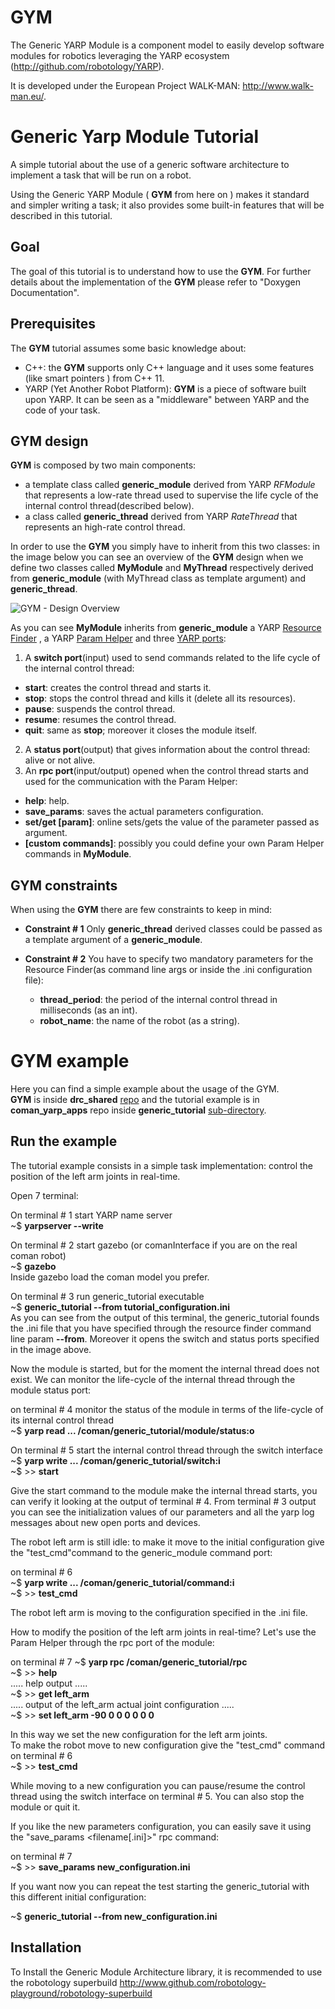 GYM
===

The Generic YARP Module is a component model to easily develop software modules for robotics leveraging the YARP ecosystem (http://github.com/robotology/YARP).

It is developed under the European Project WALK-MAN: http://www.walk-man.eu/.


Generic Yarp Module Tutorial
============================

A simple tutorial about the use of a generic software architecture to implement a task that will be run on a robot.

Using the Generic YARP Module ( **GYM** from here on ) makes it standard and simpler writing a task; it also provides some built-in features that will be described in this tutorial.

Goal
--------------
The goal of this tutorial is to understand how to use the **GYM**. For further details about the implementation of the **GYM** please refer to "Doxygen Documentation".

Prerequisites
--------------
The **GYM** tutorial assumes some basic knowledge about:

* C++: the **GYM** supports only C++ language and it uses some features (like smart pointers ) from C++ 11.   
* YARP (Yet Another Robot Platform): **GYM** is a piece of software built upon YARP. It can be seen as a "middleware" between YARP and the code of your task.

GYM design
--------------
**GYM** is composed by two main components:

* a template class called **generic_module** derived from YARP _RFModule_ that represents a low-rate thread used to supervise the life cycle of the internal control thread(described below). 
* a class called **generic_thread** derived from YARP _RateThread_ that represents an high-rate control thread.

In order to use the **GYM** you simply have to inherit from this two classes: in the image below you can see an overview of the **GYM** design when we define two classes called **MyModule** and **MyThread** respectively derived from **generic_module** (with MyThread class as template argument) and **generic_thread**.    


![GYM - Design Overview](https://dl.dropboxusercontent.com/u/49470846/GSA_high_level.png)

As you can see **MyModule** inherits from **generic_module** a YARP [Resource Finder](http://wiki.icub.org/yarpdoc/yarp_resource_finder_tutorials.html) , a YARP [Param Helper](https://github.com/robotology-playground/paramHelp) and three [YARP ports](http://wiki.icub.org/yarpdoc/note_ports.html):

1. A **switch port**(input) used to send commands related to the life cycle of the internal control thread:
  * **start**: creates the control thread and starts it.
  * **stop**: stops the control thread and kills it (delete all its resources).
  * **pause**: suspends the control thread.
  * **resume**: resumes the control thread.
  * **quit**: same as **stop**; moreover it closes the module itself.
2. A **status port**(output) that gives information about  the control thread: alive or not alive.
3. An **rpc port**(input/output) opened when the control thread starts and used for the communication with the Param Helper:
  * **help**: help.
  * **save_params**: saves the actual parameters configuration.
  * **set/get [param]**: online sets/gets the value of the parameter passed as argument.
  * **[custom commands]**: possibly you could define your own Param Helper commands in **MyModule**.

GYM constraints
---------------

When using the **GYM** there are few constraints to keep in mind:
 
* **Constraint # 1**
Only **generic_thread** derived classes could be passed as a template argument of a **generic_module**.   

* **Constraint # 2**
You have to specify two mandatory parameters for the Resource Finder(as command line args or inside the .ini configuration file):
  * **thread_period**: the period of the internal control thread in milliseconds (as an int).
  * **robot_name**: the name of the robot (as a string).  

GYM example
===========
Here you can find a simple example about the usage of the GYM.  
**GYM** is inside **drc_shared** [repo](https://gitlab.robotology.eu/walkman-drc/drc_shared/tree/master/include/drc_shared) and the tutorial example is in **coman\_yarp\_apps** repo inside **generic_tutorial** [sub-directory](https://gitlab.robotology.eu/walkman-drc/coman_yarp_apps/tree/master/generic_tutorial).

Run the example
---------------
The tutorial example consists in a simple task implementation: control the position of the left arm joints in real-time.  

Open 7 terminal:  

On terminal # 1 start YARP name server  
~$ **yarpserver --write**  

On terminal # 2 start gazebo (or comanInterface if you are on the real coman robot)  
~$ **gazebo**  
Inside gazebo load the coman model you prefer.

On terminal # 3 run generic_tutorial executable  
~$ **generic\_tutorial --from tutorial\_configuration.ini**  
As you can see from the output of this terminal, the generic\_tutorial founds the .ini file that you have specified through the resource finder command line param **--from**. Moreover it opens the switch and status ports specified in the image above.

Now the module is started, but for the moment the internal thread does not exist. We can monitor the life-cycle of the internal thread through the module status port:

on terminal # 4 monitor the status of the module in terms of the life-cycle of its internal control thread  
~$ **yarp read ... /coman/generic_tutorial/module/status:o**

On terminal # 5 start the internal control thread through the switch interface  
~$ **yarp write ... /coman/generic_tutorial/switch:i**  
~$ >> **start**

Give the start command to the module make the internal thread starts, you can verify it looking at the output of terminal # 4.
From terminal # 3 output you can see the initialization values of our parameters and all the yarp log messages about new open ports and devices.

The robot left arm is still idle: to make it move to the initial configuration give the "test\_cmd"command to the generic_module command port:  

on  terminal # 6  
~$ **yarp write ... /coman/generic_tutorial/command:i**  
~$ >> **test\_cmd**

The robot left arm is moving to the configuration specified in the .ini file.

How to modify the position of the left arm joints in real-time?
Let's use the Param Helper through the rpc port of the module:

on terminal # 7
~$ **yarp rpc /coman/generic_tutorial/rpc**  
~$ >> **help**  
..... help output .....  
~$ >> **get left_arm**  
..... output of the left_arm actual joint configuration .....  
~$ >> **set left\_arm -90 0 0 0 0 0 0** 

In this way we set the new configuration for the left arm joints.  
To make the robot move to new configuration give the "test_cmd" command on terminal # 6  
~$ >> **test\_cmd**

While moving to a new configuration you can pause/resume the control thread using the switch interface on terminal # 5. You can also stop the module or quit it.

If you like the new parameters configuration, you can easily save it using the "save\_params <filename[.ini]>"  rpc command:

on terminal # 7  
~$ >> **save\_params new\_configuration.ini** 

If you want now you can repeat the test starting the generic\_tutorial with this different initial configuration:

~$ **generic\_tutorial --from new\_configuration.ini**


Installation
------------

To Install the Generic Module Architecture library, it is recommended to use the robotology superbuild http://www.github.com/robotology-playground/robotology-superbuild